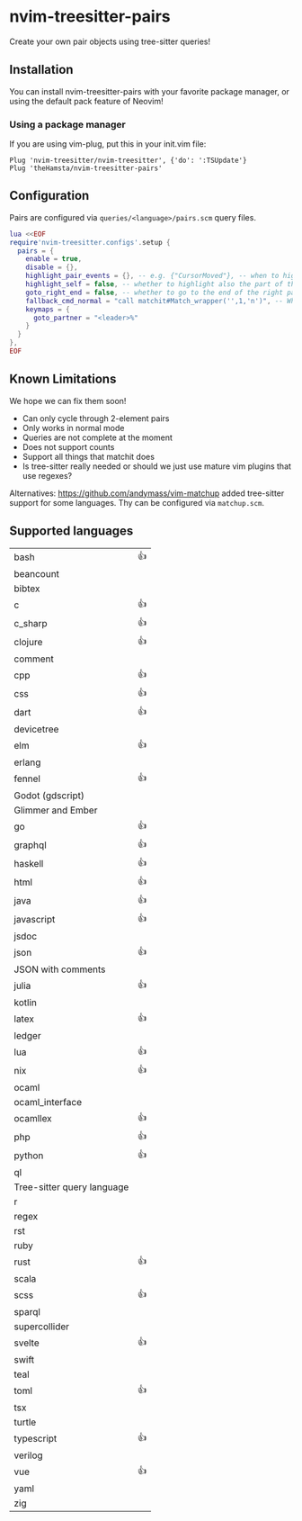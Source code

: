 # nvim-treesitter-pairs

Create your own pair objects using tree-sitter queries!

## Installation

You can install nvim-treesitter-pairs with your favorite package manager, or using the default pack feature of Neovim!

### Using a package manager

If you are using vim-plug, put this in your init.vim file:

```vim
Plug 'nvim-treesitter/nvim-treesitter', {'do': ':TSUpdate'}
Plug 'theHamsta/nvim-treesitter-pairs'
```

## Configuration

Pairs are configured via `queries/<language>/pairs.scm` query files.

```lua
lua <<EOF
require'nvim-treesitter.configs'.setup {
  pairs = {
    enable = true,
    disable = {},
    highlight_pair_events = {}, -- e.g. {"CursorMoved"}, -- when to highlight the pairs, use {} to deactivate highlighting
    highlight_self = false, -- whether to highlight also the part of the pair under cursor (or only the partner)
    goto_right_end = false, -- whether to go to the end of the right partner or the beginning
    fallback_cmd_normal = "call matchit#Match_wrapper('',1,'n')", -- What command to issue when we can't find a pair (e.g. "normal! %")
    keymaps = {
      goto_partner = "<leader>%"
    }
  }
},
EOF
```

## Known Limitations

We hope we can fix them soon!

- Can only cycle through 2-element pairs
- Only works in normal mode
- Queries are not complete at the moment
- Does not support counts
- Support all things that matchit does
- Is tree-sitter really needed or should we just use mature vim plugins that use regexes?

Alternatives: https://github.com/andymass/vim-matchup added tree-sitter support for some languages. Thy can be configured via `matchup.scm`.

## Supported languages

<!--pairsinfo-->
<table>
<tr>
<td>bash</td><td>👍</td> </tr>
<tr>
<td>beancount</td><td> </td> </tr>
<tr>
<td>bibtex</td><td> </td> </tr>
<tr>
<td>c</td><td>👍</td> </tr>
<tr>
<td>c_sharp</td><td>👍</td> </tr>
<tr>
<td>clojure</td><td>👍</td> </tr>
<tr>
<td>comment</td><td> </td> </tr>
<tr>
<td>cpp</td><td>👍</td> </tr>
<tr>
<td>css</td><td>👍</td> </tr>
<tr>
<td>dart</td><td>👍</td> </tr>
<tr>
<td>devicetree</td><td> </td> </tr>
<tr>
<td>elm</td><td>👍</td> </tr>
<tr>
<td>erlang</td><td> </td> </tr>
<tr>
<td>fennel</td><td>👍</td> </tr>
<tr>
<td>Godot (gdscript)</td><td> </td> </tr>
<tr>
<td>Glimmer and Ember</td><td> </td> </tr>
<tr>
<td>go</td><td>👍</td> </tr>
<tr>
<td>graphql</td><td>👍</td> </tr>
<tr>
<td>haskell</td><td>👍</td> </tr>
<tr>
<td>html</td><td>👍</td> </tr>
<tr>
<td>java</td><td>👍</td> </tr>
<tr>
<td>javascript</td><td>👍</td> </tr>
<tr>
<td>jsdoc</td><td> </td> </tr>
<tr>
<td>json</td><td>👍</td> </tr>
<tr>
<td>JSON with comments</td><td> </td> </tr>
<tr>
<td>julia</td><td>👍</td> </tr>
<tr>
<td>kotlin</td><td> </td> </tr>
<tr>
<td>latex</td><td>👍</td> </tr>
<tr>
<td>ledger</td><td> </td> </tr>
<tr>
<td>lua</td><td>👍</td> </tr>
<tr>
<td>nix</td><td>👍</td> </tr>
<tr>
<td>ocaml</td><td> </td> </tr>
<tr>
<td>ocaml_interface</td><td> </td> </tr>
<tr>
<td>ocamllex</td><td>👍</td> </tr>
<tr>
<td>php</td><td>👍</td> </tr>
<tr>
<td>python</td><td>👍</td> </tr>
<tr>
<td>ql</td><td> </td> </tr>
<tr>
<td>Tree-sitter query language</td><td> </td> </tr>
<tr>
<td>r</td><td> </td> </tr>
<tr>
<td>regex</td><td> </td> </tr>
<tr>
<td>rst</td><td> </td> </tr>
<tr>
<td>ruby</td><td> </td> </tr>
<tr>
<td>rust</td><td>👍</td> </tr>
<tr>
<td>scala</td><td> </td> </tr>
<tr>
<td>scss</td><td>👍</td> </tr>
<tr>
<td>sparql</td><td> </td> </tr>
<tr>
<td>supercollider</td><td> </td> </tr>
<tr>
<td>svelte</td><td>👍</td> </tr>
<tr>
<td>swift</td><td> </td> </tr>
<tr>
<td>teal</td><td> </td> </tr>
<tr>
<td>toml</td><td>👍</td> </tr>
<tr>
<td>tsx</td><td> </td> </tr>
<tr>
<td>turtle</td><td> </td> </tr>
<tr>
<td>typescript</td><td>👍</td> </tr>
<tr>
<td>verilog</td><td> </td> </tr>
<tr>
<td>vue</td><td>👍</td> </tr>
<tr>
<td>yaml</td><td> </td> </tr>
<tr>
<td>zig</td><td> </td> </tr>
</table>
<!--pairsinfo-->
